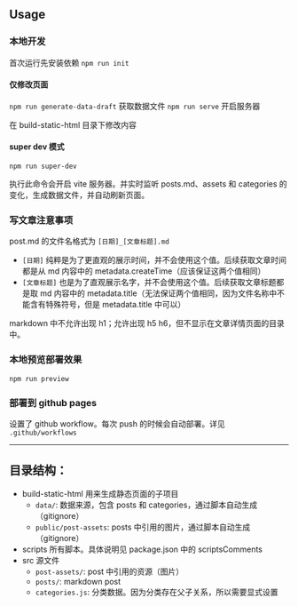 ## Usage

### 本地开发

首次运行先安装依赖 `npm run init`

#### 仅修改页面

`npm run generate-data-draft` 获取数据文件
`npm run serve` 开启服务器

在 build-static-html 目录下修改内容

#### super dev 模式

`npm run super-dev`

执行此命令会开启 vite 服务器。并实时监听 posts.md、assets 和 categories 的变化，生成数据文件，并自动刷新页面。

### 写文章注意事项

post.md 的文件名格式为 `[日期]_[文章标题].md`

- `[日期]` 纯粹是为了更直观的展示时间，并不会使用这个值。后续获取文章时间都是从 md 内容中的 metadata.createTime（应该保证这两个值相同）
- `[文章标题]` 也是为了直观展示名字，并不会使用这个值。后续获取文章标题都是取 md 内容中的 metadata.title（无法保证两个值相同，因为文件名称中不能含有特殊符号，但是 metadata.title 中可以）

markdown 中不允许出现 h1；允许出现 h5 h6，但不显示在文章详情页面的目录中。

### 本地预览部署效果

`npm run preview`

### 部署到 github pages

设置了 github workflow。每次 push 的时候会自动部署。详见 `.github/workflows`

---

## 目录结构：

- build-static-html 用来生成静态页面的子项目
  - `data/`: 数据来源，包含 posts 和 categories，通过脚本自动生成（gitignore）
  - `public/post-assets`: posts 中引用的图片，通过脚本自动生成（gitignore）
- scripts 所有脚本。具体说明见 package.json 中的 scriptsComments
- src 源文件
  - `post-assets/`: post 中引用的资源（图片）
  - `posts/`: markdown post
  - `categories.js`: 分类数据。因为分类存在父子关系，所以需要显式设置
